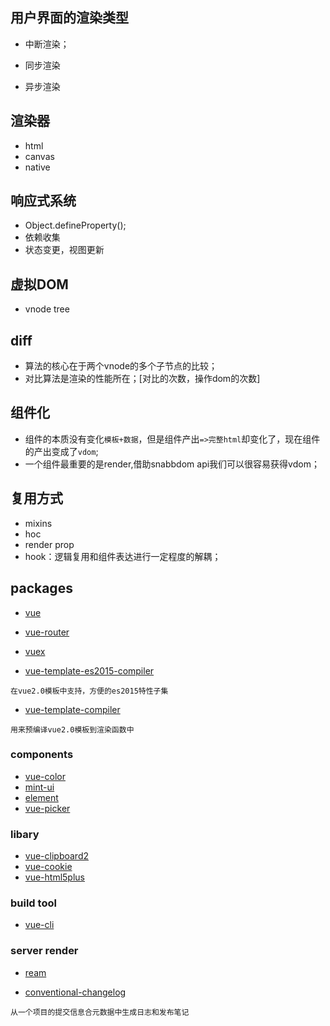 ## 用户界面的渲染类型

* 中断渲染；

* 同步渲染

* 异步渲染

## 渲染器

* html
* canvas
* native

## 响应式系统

* Object.defineProperty();
* 依赖收集
* 状态变更，视图更新

## 虚拟DOM 

* vnode tree

## diff

* 算法的核心在于两个vnode的多个子节点的比较；
* 对比算法是渲染的性能所在；[对比的次数，操作dom的次数]

## 组件化

* 组件的本质没有变化`模板+数据`，但是组件产出`=>完整html`却变化了，现在组件的产出变成了`vdom`;
* 一个组件最重要的是render,借助snabbdom api我们可以很容易获得vdom；

## 复用方式

* mixins
* hoc 
* render prop
* hook：逻辑复用和组件表达进行一定程度的解耦；

## packages

* [vue](https://github.com/vuejs/vue)
* [vue-router](https://github.com/vuejs/vue-router)
* [vuex](https://github.com/vuejs/vuex)

* [vue-template-es2015-compiler](https://github.com/vuejs/vue-template-es2015-compiler)
```
在vue2.0模板中支持，方便的es2015特性子集
```

* [vue-template-compiler](https://github.com/vuejs/vue/tree/dev/packages/vue-template-compiler)
```
用来预编译vue2.0模板到渲染函数中
```

### components
* [vue-color](https://github.com/xiaokaike/vue-color)
* [mint-ui](https://github.com/ElemeFE/mint-ui)
* [element](https://github.com/ElemeFE/element)
* [vue-picker](https://github.com/naihe138/vue-picker)

### libary
* [vue-clipboard2](https://github.com/Inndy/vue-clipboard2)
* [vue-cookie](https://github.com/alfhen/vue-cookie)
* [vue-html5plus](https://github.com/vue-html5plus/vue-html5plus)

### build tool
* [vue-cli](https://github.com/vuejs/vue-cli)

### server render
* [ream](https://github.com/ream/ream)

* [conventional-changelog](https://github.com/conventional-changelog/conventional-changelog)
```
从一个项目的提交信息合元数据中生成日志和发布笔记
```

